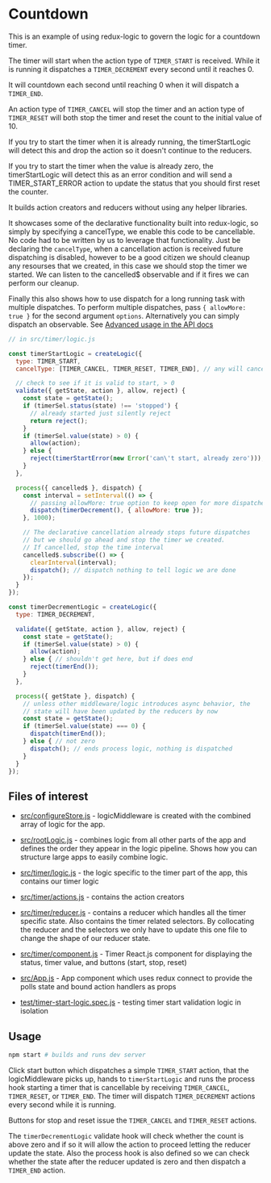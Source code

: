 # Countdown

This is an example of using redux-logic to govern the logic for a countdown timer.

The timer will start when the action type of `TIMER_START` is received. While it is running it dispatches a `TIMER_DECREMENT` every second until it reaches 0.

It will countdown each second until reaching 0 when it will dispatch a `TIMER_END`.

An action type of `TIMER_CANCEL` will stop the timer and an action type of `TIMER_RESET` will both stop the timer and reset the count to the initial value of 10.

If you try to start the timer when it is already running, the timerStartLogic will detect this and drop the action so it doesn't continue to the reducers.

If you try to start the timer when the value is already zero, the timerStartLogic will detect this as an error condition and will send a TIMER_START_ERROR action to update the status that you should first reset the counter.

It builds action creators and reducers without using any helper libraries.

It showcases some of the declarative functionality built into redux-logic, so simply by specifying a cancelType, we enable this code to be cancellable. No code had to be written by us to leverage that functionality. Just be declaring the `cancelType`, when a cancellation action is received future dispatching is disabled, however to be a good citizen we should cleanup any resourses that we created, in this case we should stop the timer we started. We can listen to the cancelled$ observable and if it fires we can perform our cleanup.

Finally this also shows how to use dispatch for a long running task with multiple dispatches. To perform multiple dispatches, pass `{ allowMore: true }` for the second argument `options`. Alternatively you can simply dispatch an observable. See [Advanced usage in the API docs](../../docs/api.md#advanced-usage)


```js
// in src/timer/logic.js

const timerStartLogic = createLogic({
  type: TIMER_START,
  cancelType: [TIMER_CANCEL, TIMER_RESET, TIMER_END], // any will cancel

  // check to see if it is valid to start, > 0
  validate({ getState, action }, allow, reject) {
    const state = getState();
    if (timerSel.status(state) !== 'stopped') {
      // already started just silently reject
      return reject();
    }
    if (timerSel.value(state) > 0) {
      allow(action);
    } else {
      reject(timerStartError(new Error('can\'t start, already zero')));
    }
  },

  process({ cancelled$ }, dispatch) {
    const interval = setInterval(() => {
      // passing allowMore: true option to keep open for more dispatches
      dispatch(timerDecrement(), { allowMore: true });
    }, 1000);

    // The declarative cancellation already stops future dispatches
    // but we should go ahead and stop the timer we created.
    // If cancelled, stop the time interval
    cancelled$.subscribe(() => {
      clearInterval(interval);
      dispatch(); // dispatch nothing to tell logic we are done
    });
  }
});

const timerDecrementLogic = createLogic({
  type: TIMER_DECREMENT,

  validate({ getState, action }, allow, reject) {
    const state = getState();
    if (timerSel.value(state) > 0) {
      allow(action);
    } else { // shouldn't get here, but if does end
      reject(timerEnd());
    }
  },

  process({ getState }, dispatch) {
    // unless other middleware/logic introduces async behavior, the
    // state will have been updated by the reducers by now
    const state = getState();
    if (timerSel.value(state) === 0) {
      dispatch(timerEnd());
    } else { // not zero
      dispatch(); // ends process logic, nothing is dispatched
    }
  }
});
```

## Files of interest

 - [src/configureStore.js](./src/configureStore.js) - logicMiddleware is created with the combined array of logic for the app.

 - [src/rootLogic.js](./src/rootLogic.js) - combines logic from all other parts of the app and defines the order they appear in the logic pipeline. Shows how you can structure large apps to easily combine logic.

 - [src/timer/logic.js](./src/timer/logic.js) - the logic specific to the timer part of the app, this contains our timer logic

 - [src/timer/actions.js](./src/timer/actions.js) - contains the action creators

 - [src/timer/reducer.js](./src/timer/reducer.js) - contains a reducer which handles all the timer specific state. Also contains the timer related selectors. By collocating the reducer and the selectors we only have to update this one file to change the shape of our reducer state.

 - [src/timer/component.js](./src/timer/component.js) - Timer React.js component for displaying the status, timer value, and buttons (start, stop, reset)

 - [src/App.js](./src/App.js) - App component which uses redux connect to provide the polls state and bound action handlers as props

 - [test/timer-start-logic.spec.js](./test/timer-start-logic.spec.js) - testing timer start validation logic in isolation

## Usage

```bash
npm start # builds and runs dev server
```

Click start button which dispatches a simple `TIMER_START` action, that the logicMiddleware picks up, hands to `timerStartLogic` and runs the process hook starting a timer that is cancellable by receiving `TIMER_CANCEL`, `TIMER_RESET`, or `TIMER_END`. The timer will dispatch `TIMER_DECREMENT` actions every second while it is running.

Buttons for stop and reset issue the `TIMER_CANCEL` and `TIMER_RESET` actions.

The `timerDecrementLogic` validate hook will check whether the count is above zero and if so it will allow the action to proceed letting the reducer update the state. Also the process hook is also defined so we can check whether the state after the reducer updated is zero and then dispatch a `TIMER_END` action.

